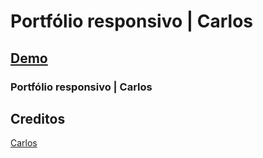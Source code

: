 # Portfólio responsivo | Carlos
## [Demo](https://carlosrodr1.github.io/portfolio/)
### Portfólio responsivo | Carlos
## Creditos

[Carlos](https://github.com/carlosrodr1)

